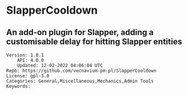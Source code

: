 # SlapperCooldown
## An add-on plugin for Slapper, adding a customisable delay for hitting Slapper entities
```properties
Version: 1.0.1
    API: 4.0.0
    Updated: 12-02-2022 04:06:04 UTC
Repo: https://github.com/vecnavium-pm-pl/SlapperCooldown
License: gpl-3.0
Categories: General,Miscellaneous,Mechanics,Admin Tools
Keywords: 
```